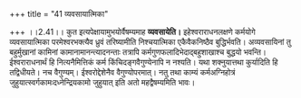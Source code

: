 +++
title = "41 व्यवसायात्मिका"

+++
।।2.41।। कुत इत्यपेक्षायामुभयोर्वैषम्यमाह **व्यवसायेति।**
इहेश्वराराधनलक्षणे कर्मयोगे व्यवसायात्मिका परमेश्वरभक्त्यैव ध्रुवं
तरिष्यामीति निश्चयात्मिका एकैवैकनिष्ठैव बुद्धिर्भवति। अव्यवसायिनां तु
बहुर्मुखानां कामिनां कामानामानन्त्यादनन्ताः तत्रापि
कर्मगुणफलादिभेदाद्बहुशाखाश्च बुद्धयो भवन्ति। ईश्वराराधनार्थं हि
नित्यनैमित्तिकं कर्म किंचिदङ्गवैगुण्येनापि न नश्यति। यथा शक्नुयात्तथा
कुर्यादिति हि तद्विधीयते। नच वैगुण्यम्। ईश्वरोद्देशेनैव वैगुण्योपरमात्।
नतु तथा काम्यं कर्मअग्निहोत्रं जुहुयात्स्वर्गकामःदध्नेन्द्रियकामो
जुहुयात् इति अतो महद्वैषम्यमिति भावः।  

